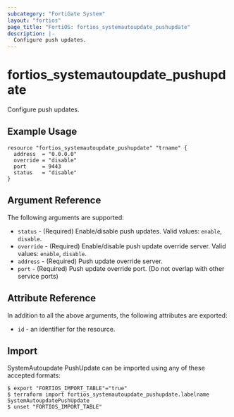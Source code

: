 ```yaml
---
subcategory: "FortiGate System"
layout: "fortios"
page_title: "FortiOS: fortios_systemautoupdate_pushupdate"
description: |-
  Configure push updates.
---
```


# fortios_systemautoupdate_pushupdate
Configure push updates.

## Example Usage

```hcl
resource "fortios_systemautoupdate_pushupdate" "trname" {
  address  = "0.0.0.0"
  override = "disable"
  port     = 9443
  status   = "disable"
}
```

## Argument Reference

The following arguments are supported:

* `status` - (Required) Enable/disable push updates. Valid values: `enable`, `disable`.
* `override` - (Required) Enable/disable push update override server. Valid values: `enable`, `disable`.
* `address` - (Required) Push update override server.
* `port` - (Required) Push update override port. (Do not overlap with other service ports)


## Attribute Reference

In addition to all the above arguments, the following attributes are exported:
* `id` - an identifier for the resource.

## Import

SystemAutoupdate PushUpdate can be imported using any of these accepted formats:
```
$ export "FORTIOS_IMPORT_TABLE"="true"
$ terraform import fortios_systemautoupdate_pushupdate.labelname SystemAutoupdatePushUpdate
$ unset "FORTIOS_IMPORT_TABLE"
```

